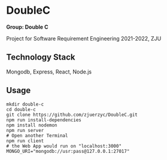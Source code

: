 # DoubleC

**Group: Double C**

Project for Software Requirement Engineering 2021-2022, ZJU

## Technology Stack

Mongodb, Express, React, Node.js

## Usage

```shell
mkdir double-c
cd double-c
git clone https://github.com/zjuerzyc/DoubleC.git
npm run install-dependencies
npm install nodemon
npm run server
# Open another Terminal
npm run client
# the Web App would run on "localhost:3000"
MONGO_URI="mongodb://usr:pass@127.0.0.1:27017"
```

